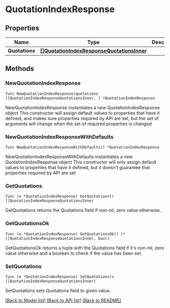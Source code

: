 # QuotationIndexResponse

## Properties

Name | Type | Description | Notes
------------ | ------------- | ------------- | -------------
**Quotations** | [**[]QuotationIndexResponseQuotationsInner**](QuotationIndexResponseQuotationsInner.md) |  | 

## Methods

### NewQuotationIndexResponse

`func NewQuotationIndexResponse(quotations []QuotationIndexResponseQuotationsInner, ) *QuotationIndexResponse`

NewQuotationIndexResponse instantiates a new QuotationIndexResponse object
This constructor will assign default values to properties that have it defined,
and makes sure properties required by API are set, but the set of arguments
will change when the set of required properties is changed

### NewQuotationIndexResponseWithDefaults

`func NewQuotationIndexResponseWithDefaults() *QuotationIndexResponse`

NewQuotationIndexResponseWithDefaults instantiates a new QuotationIndexResponse object
This constructor will only assign default values to properties that have it defined,
but it doesn't guarantee that properties required by API are set

### GetQuotations

`func (o *QuotationIndexResponse) GetQuotations() []QuotationIndexResponseQuotationsInner`

GetQuotations returns the Quotations field if non-nil, zero value otherwise.

### GetQuotationsOk

`func (o *QuotationIndexResponse) GetQuotationsOk() (*[]QuotationIndexResponseQuotationsInner, bool)`

GetQuotationsOk returns a tuple with the Quotations field if it's non-nil, zero value otherwise
and a boolean to check if the value has been set.

### SetQuotations

`func (o *QuotationIndexResponse) SetQuotations(v []QuotationIndexResponseQuotationsInner)`

SetQuotations sets Quotations field to given value.



[[Back to Model list]](../README.md#documentation-for-models) [[Back to API list]](../README.md#documentation-for-api-endpoints) [[Back to README]](../README.md)


